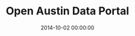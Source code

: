 ---
title:        Open Austin Data Portal
description:  Data published by Open Austin.
access_at:    http://data.open-austin.org/
project_at:   ~
Type:         website
Status:       deployed
Contact:      info@open-austin.org
Categories:   [ open data ]
date:         2014-10-02 00:00:00
archived: true
---